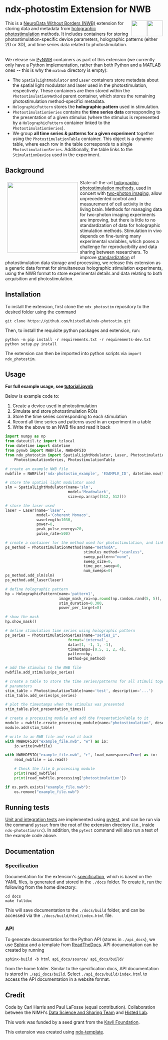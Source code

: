 # ndx-photostim Extension for NWB

<div style="display:inline">
<img src="https://github.com/histedlab/ndx-photostim/blob/main/docs/images/ext.png?raw=True" height="50em" style="margin: 0em 0em 0em 0em;" align="right">
<img src="https://github.com/histedlab/ndx-photostim/blob/main/docs/images/nwb.png?raw=True" height="50em" style="margin: 0em 0em 0em 0em; " align="right">
This is a <a href="https://www.nwb.org/">NeuroData Without Borders (NWB)</a> extension for storing data and metadata from <a href="https://www.nature.com/articles/nmeth.3217">holographic photostimulation</a>
methods. It includes containers for storing photostimulation-specific device parameters, holographic patterns 
(either 2D or 3D), and time series data related to photostimulation.
</div>

<br>We release six <a href="https://pynwb.readthedocs.io/en/stable/">PyNWB</a> containers as part of this extension (we currently only have a Python implementation, rather than both Python and a MATLAB ones -- this is why the `matnwb` directory is empty):

* The `SpatialLightModulator` and `Laser` containers store metadata about the spatial light modulator and laser used in the photostimulation, respectively. These containers are then stored within the `PhotostimulationMethod` parent container, which stores the remaining photostimulation method-specifici metadata.
* `HolographicPattern` stores the **holographic pattern** used in stimulation.
* `PhotostimulationSeries` contains the **time series data** corresponding to the presentation of a given stimulus (where the stimulus is represented by a `HolographicPattern` container linked to the `PhotostimulationSeries`).
* We group **all time series & patterns for a given experiment** together using the `PhotostimulationTable` container. This object is a dynamic table, where each row in the table corresponds to a single `PhotostimulationSeries`. Additionally, the table links to the `StimulationDevice` used in the experiment.


## Background

<img src="https://github.com/histedlab/ndx-photostim/blob/main/docs/images/Cap1.PNG?raw=True" width="225em" align="left" style=" margin:0.5em 0.5em 0.5em 0.5em;">
State-of-the-art <a href="https://www.nature.com/articles/s41467-017-01031-3">holographic photostimulation methods</a>, used in concert with <a href="https://www.nature.com/articles/nmeth818">two-photon imaging</a>, 
allow unprecedented 
control and measurement of cell activity in the living brain. Methods for managing data for two-photon imaging 
experiments are improving, but there is little to no standardization of data for holographic stimulation methods. 
Stimulation in vivo depends on fine-tuning many experimental variables, which poses a challenge for reproducibility 
and data sharing between researchers. To improve <a href="https://www.sciencedirect.com/science/article/pii/S0896627321009557">standardization</a> of photostimulation data storage and processing, 
we release this extension as a generic data format for simultaneous holographic stimulation experiments, 
using the NWB format to store experimental details and data relating to both acquisition 
and photostimulation.

## Installation

To install the extension, first clone the `ndx_photostim` repository to the desired folder using the command
```angular2svg
git clone https://github.com/histedlab/ndx-photostim.git
```
Then, to install the requisite python packages and extension, run:
```angular2svg
python -m pip install -r requirements.txt -r requirements-dev.txt
python setup.py install
```
The extension can then be imported into python scripts via `import ndx_photostim`.

## Usage

**For full example usage, see [tutorial.ipynb](https://github.com/histedlab/ndx-photostim/blob/main/tutorial.ipynb)**

Below is example code to:
1. Create a device used in photostimulation
2. Simulate and store photostimulation ROIs
3. Store the time series corresponding to each stimulation
4. Record all time series and patterns used in an experiment in a table
5. Write the above to an NWB file and read it back


```python
import numpy as np
from dateutil.tz import tzlocal
from datetime import datetime
from pynwb import NWBFile, NWBHDF5IO
from ndx_photostim import SpatialLightModulator, Laser, PhotostimulationMethod, HolographicPattern, \
    PhotostimulationSeries, PhotostimulationTable

# create an example NWB file
nwbfile = NWBFile('ndx-photostim_example', 'EXAMPLE_ID', datetime.now(tzlocal()))

# store the spatial light modulator used
slm = SpatialLightModulator(name='slm',
                            model='Meadowlark',
                            size=np.array([512, 512]))

# store the laser used
laser = Laser(name='laser',
              model='Coherent Monaco',
              wavelength=1030,
              power=8,
              peak_pulse_energy=20,
              pulse_rate=500)

# create a container for the method used for photostimulation, and link the SLM and laser to it
ps_method = PhotostimulationMethod(name="methodA",
                                   stimulus_method="scanless",
                                   sweep_pattern="none",
                                   sweep_size=0,
                                   time_per_sweep=0,
                                   num_sweeps=0)
ps_method.add_slm(slm)
ps_method.add_laser(laser)

# define holographic pattern
hp = HolographicPattern(name='pattern1',
                        image_mask_roi=np.round(np.random.rand(5, 5)),
                        stim_duration=0.300,
                        power_per_target=8)

# show the mask
hp.show_mask()

# define stimulation time series using holographic pattern
ps_series = PhotostimulationSeries(name="series_1",
                            format='interval',
                            data=[1, -1, 1, -1],
                            timestamps=[0.5, 1, 2, 4],
                            pattern=hp,
                            method=ps_method)

# add the stimulus to the NWB file
nwbfile.add_stimulus(ps_series)

# create a table to store the time series/patterns for all stimuli together, along with experiment-specific
# parameters
stim_table = PhotostimulationTable(name='test', description='...')
stim_table.add_series(ps_series)

# plot the timestamps when the stimulus was presented
stim_table.plot_presentation_times()

# create a processing module and add the PresentationTable to it
module = nwbfile.create_processing_module(name="photostimulation", description="example photostimulation table")
module.add(stim_table)

# write to an NWB file and read it back
with NWBHDF5IO("example_file.nwb", "w") as io:
    io.write(nwbfile)

with NWBHDF5IO("example_file.nwb", "r", load_namespaces=True) as io:
    read_nwbfile = io.read()

    # Check the file & processing module
    print(read_nwbfile)
    print(read_nwbfile.processing['photostimulation'])

if os.path.exists("example_file.nwb"):
    os.remove("example_file.nwb")
```
## Running tests

<a href="https://pynwb.readthedocs.io/en/stable/software_process.html#continuous-integration">Unit and integration
tests</a> are implemented using <a href="https://docs.pytest.org/en/7.2.x/">pytest</a>, and can be run via the command 
`pytest` from the root of the extension directory (i.e., inside `ndx-photostim/src`). In addition, the
`pytest` command will also run a test of the example code above.

## Documentation

### Specification


Documentation for the extension's <a href="https://schema-language.readthedocs.io/en/latest/">specification</a>, which is based on the YAML files, is generated and stored in
the `./docs` folder. To create it, run the following from the home directory:
```angular2svg
cd docs
make fulldoc
```
This will save documentation to the `./docs/build` folder, and can be accessed via the 
`./docs/build/html/index.html` file.

### API

To generate documentation for the Python API (stores in `./api_docs`), we use <a href="https://www.sphinx-doc.org/en/master/">Sphinx</a> 
and a template from <a href="https://readthedocs.org/">ReadTheDocs</a>. API documentation can
be created by running 
```angular2svg
sphinx-build -b html api_docs/source/ api_docs/build/
```
from the home folder. Similar to the specification docs, API documentation is stored in `./api_docs/build`. Select 
`./api_docs/build/index.html` to access the API documentation in a website format.


## Credit

Code by Carl Harris and Paul LaFosse (equal contribution). Collaboration between the NIMH's [Data Science and Sharing Team](https://cmn.nimh.nih.gov/dsst) and [Histed Lab](https://irp.nih.gov/pi/mark-histed).

This work was funded by a seed grant from the [Kavli Foundation](https://www.kavlifoundation.org/).


This extension was created using [ndx-template](https://github.com/nwb-extensions/ndx-template).

